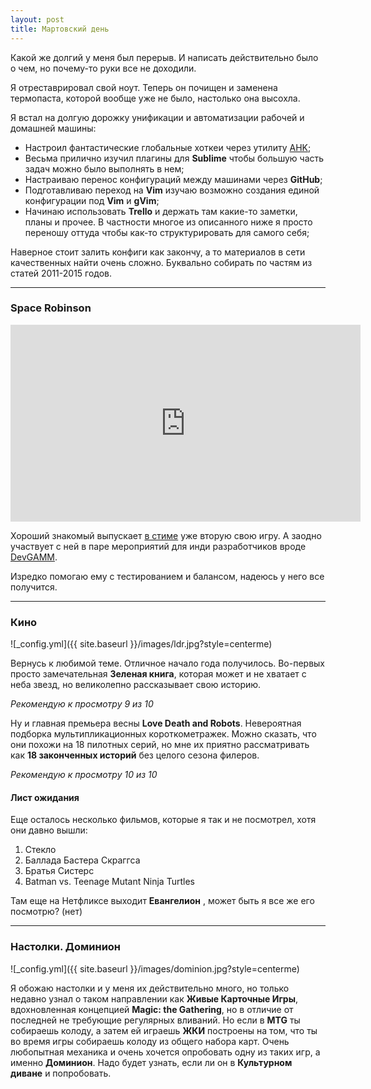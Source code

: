 ```yaml
---
layout: post
title: Мартовский день 
---
```


Какой же долгий у меня был перерыв. И написать действительно было о чем, но почему-то руки все не доходили.

Я отреставрировал свой ноут. Теперь он почищен и заменена термопаста, которой вообще уже не было, настолько она высохла.

Я встал на долгую дорожку унификации и автоматизации рабочей и домашней машины:

- Настроил фантастические глобальные хоткеи через утилиту [AHK](https://www.autohotkey.com/);
- Весьма прилично изучил плагины для **Sublime** чтобы большую часть задач можно было выполнять в нем;
- Настраиваю перенос конфигураций между машинами через **GitHub**; 
- Подготавливаю переход на **Vim** изучаю возможно создания единой конфигурации под **Vim** и **gVim**;
- Начинаю использовать **Trello** и держать там какие-то заметки, планы и прочее. В частности многое из описанного ниже я просто переношу оттуда чтобы как-то структурировать для самого себя;

Наверное стоит залить конфиги как закончу, а то материалов в сети качественных найти очень сложно. Буквально собирать по частям из статей 2011-2015 годов.

---

### Space Robinson

<iframe width="560" height="315" src="https://www.youtube.com/embed/4RVFvLwU_80" frameborder="0" allow="accelerometer; autoplay; encrypted-media; gyroscope; picture-in-picture" allowfullscreen></iframe>

Хороший знакомый выпускает [в стиме](https://store.steampowered.com/app/953870/Space_Robinson/) уже вторую свою игру. А заодно участвует с ней в паре мероприятий для инди разработчиков вроде [DevGAMM](https://games.devgamm.com/moscow2019/games/space-robinson).

Изредко помогаю ему с тестированием и балансом, надеюсь у него все получится.

---

### Кино
![_config.yml]({{ site.baseurl }}/images/ldr.jpg?style=centerme)

Вернусь к любимой теме. Отличное начало года получилось. Во-первых просто замечательная **Зеленая книга**, которая может и не хватает с неба звезд, но великолепно рассказывает свою историю.

*Рекомендую к просмотру 9 из 10*


Ну и главная премьера весны **Love Death and Robots**. Невероятная подборка мультипликационных короткометражек. Можно сказать, что они похожи на 18 пилотных серий, но мне их приятно рассматривать как **18 законченных историй** без целого сезона филеров.

*Рекомендую к просмотру 10 из 10*

#### Лист ожидания

Еще осталось несколько фильмов, которые я так и не посмотрел, хотя они давно вышли:
1. Стекло
2. Баллада Бастера Скраггса
3. Братья Систерс
4. Batman vs. Teenage Mutant Ninja Turtles

Там еще на Нетфликсе выходит **Евангелион** , может быть я все же его посмотрю? (нет)

---

### Настолки. Доминион

![_config.yml]({{ site.baseurl }}/images/dominion.jpg?style=centerme)

Я обожаю настолки и у меня их действительно много, но только недавно узнал о таком направлении как **Живые Карточные Игры**, вдохновленная концепцией **Magic: the Gathering**, но в отличие от последней не требующие регулярных вливаний. Но если в **MTG** ты собираешь колоду, а затем ей играешь **ЖКИ** построены на том, что ты во время игры собираешь колоду из общего набора карт.
Очень любопытная механика и очень хочется опробовать одну из таких игр, а именно **Доминион**. Надо будет узнать, если ли он в **Культурном диване** и попробовать.